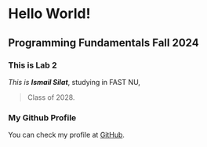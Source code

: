 # Hello World!

## Programming Fundamentals Fall 2024

### This is Lab 2

*This is **Ismail Silat***,
studying in FAST NU,
> Class of 2028.


### My Github Profile
You can check my profile at [GitHub](https://github.com/ismailsilat7).


